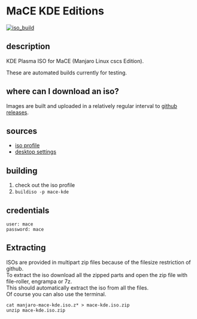 # MaCE KDE Editions
[![iso_build](https://github.com/commonsourcecs/mace-kde-iso/workflows/iso_build/badge.svg)](https://github.com/commonsourcecs/mace-kde-iso/actions)

## description

KDE Plasma ISO for MaCE (Manjaro Linux cscs Edition). 

These are automated builds currently for testing. 

## where can I download an iso?

Images are built and uploaded in a relatively regular interval to [github releases](https://github.com/commonsourcecs/mace-kde-iso/releases).

## sources

- [iso profile](https://github.com/commonsourcecs/iso-profiles/tree/master/community/mace-kde)
- [desktop settings](https://gitlab.manjaro.org/profiles-and-settings/manjaro-kde-settings)

## building

1. check out the iso profile
2. `buildiso -p mace-kde`

## credentials

```
user: mace
password: mace
```
## Extracting

ISOs are provided in multipart zip files because of the filesize restriction of github.</br>
To extract the iso download all the zipped parts and open the zip file with file-roller, engrampa or 7z.</br>
This should automatically extract the iso from all the files.</br>
Of course you can also use the terminal. 
```
cat manjaro-mace-kde.iso.z* > mace-kde.iso.zip
unzip mace-kde.iso.zip
```
